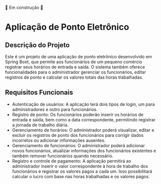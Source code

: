 🔨 Em construção 🔨


# Aplicação de Ponto Eletrônico

## Descrição do Projeto

Este é um projeto de uma aplicação de ponto eletrônico desenvolvido em Spring Boot, que permite aos funcionários de um pequeno comércio registrar seus horários de entrada e saída. O sistema também oferece funcionalidades para o administrador gerenciar os funcionários, editar registros de ponto e calcular os valores totais das horas trabalhadas.

## Requisitos Funcionais

- Autenticação de usuários: A aplicação terá dois tipos de login, um para administradores e outro para funcionários.
- Registro de ponto: Os funcionários poderão inserir os horários de entrada e saída, bem como a data correspondente, permitindo registrar a jornada de trabalho diária.
- Gerenciamento de horários: O administrador poderá visualizar, editar e excluir os registros de ponto dos funcionários para corrigir dados incorretos ou adicionar informações ausentes.
- Gerenciamento de funcionários: O administrador poderá adicionar novos funcionários, atualizar informações dos funcionários existentes e também remover funcionários quando necessário.
- Registro e controle de pagamento: A aplicação permitirá ao administrador inserir o valor correspondente à hora de trabalho dos funcionários e registrar os valores pagos a cada um. Isso possibilitará calcular o lucro com base nas horas trabalhadas e os valores pagos.

